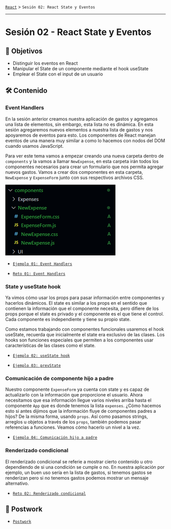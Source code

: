 [`React`](../README.md) > `Sesión 02: React State y Eventos`

---

# Sesión 02 - React State y Eventos

## 🎯 Objetivos

- Distinguir los eventos en React
- Manipular el State de un componente mediante el hook useState
- Emplear el State con el input de un usuario

## 🛠 Contenido

### Event Handlers

En la sesión anterior creamos nuestra aplicación de gastos y agregamos una lista de elementos, sin embargo, esta lista no es dinámica. En esta sesión agregaremos nuevos elementos a nuestra lista de gastos y nos apoyaremos de eventos para esto. Los componentes de React manejan eventos de una manera muy similar a como lo hacemos con nodos del DOM cuando usamos JavaScript.

Para ver este tema vamos a empezar creando una nueva carpeta dentro de `components` y la vamos a llamar `NewExpense`, en esta carpeta irán todos los componentes necesarios para crear un formulario que nos permita agregar nuevos gastos. Vamos a crear dos componentes en esta carpeta, `NewExpense` y `ExpenseForm` junto con sus respectivos archivos CSS.

![New Expense Directory](./assets/new-expense-directory.png)

- [`Ejemplo 01: Event Handlers`](./Ejemplo-01/Readme.md)

- [`Reto 01: Event Handlers`](./Reto-01/Readme.md)

### State y useState hook

Ya vimos cómo usar los props para pasar información entre componentes y hacerlos dinámicos. El state es similar a los props en el sentido que contienen la información que el componente necesita, pero difiere de los props porque el state es privado y el componente es el que tiene el control. Cada componente es independiente y tiene su propio state.

Como estamos trabajando con componentes funcionales usaremos el hook useState, recuerda que inicialmente el state era exclusivo de las clases. Los hooks son funciones especiales que permiten a los componentes usar características de las clases como el state.

- [`Ejemplo 02: useState hook`](./Ejemplo-02/Readme.md)

- [`Ejemplo 03: prevState`](./Ejemplo-03/Readme.md)

### Comunicación de componente hijo a padre

Nuestro componente `ExpenseForm` ya cuenta con state y es capaz de actualizarlo con la información que proporcione el usuario. Ahora necesitamos que esa información llegue varios niveles arriba hasta el componente `App` que es donde tenemos la lista `expenses`. ¿Cómo hacemos esto si antes dijimos que la información fluye de componentes padres a hijos? De la misma forma, usando `props`. Así como pasamos strings, arreglos u objetos a través de los `props`, también podemos pasar referencias a funciones. Veamos cómo hacerlo un nivel a la vez.

- [`Ejemplo 04: Comunicación hijo a padre`](./Ejemplo-04/Readme.md)

### Renderizado condicional

El renderizado condicional se referie a mostrar cierto contenido u otro dependiendo de si una condición se cumple o no. En nuestra aplicación por ejemplo, un buen uso sería en la lista de gastos, si tenemos gastos se renderizan pero si no tenemos gastos podemos mostrar un mensaje alternativo.

- [`Reto 02: Renderizado condicional`](./Reto-02/Readme.md)

## 📝 Postwork

- [`Postwork`](./Postwork/Readme.md)
